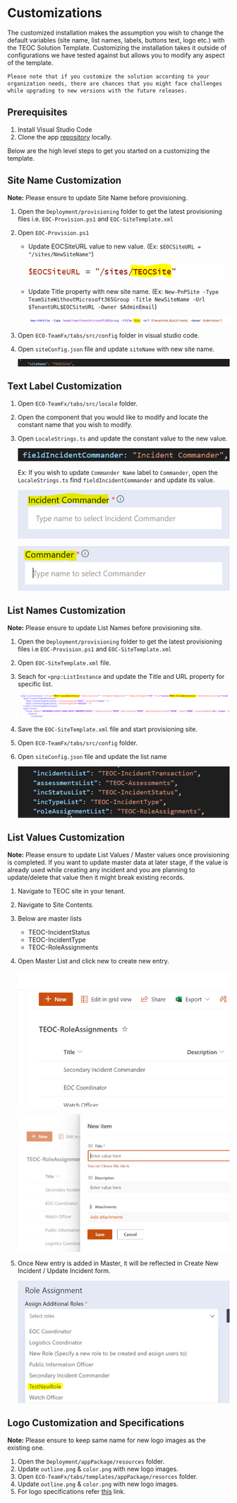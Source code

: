 # Customizations

The customized installation makes the assumption you wish to change the default variables (site name, list names, labels, buttons text, logo etc.) with the TEOC Solution Template. Customizing the installation takes it outside of configurations we have tested against but allows you to modify any aspect of the template. 

```
Please note that if you customize the solution according to your organization needs, there are chances that you might face challenges while upgrading to new versions with the future releases.
```

## Prerequisites 

1. Install Visual Studio Code
1. Clone the app [repository](https://github.com/OfficeDev/microsoft-teams-emergency-operations-center.git) locally.

Below are the high level steps to get you started on a customizing the template.

## Site Name Customization

**Note:**  Please ensure to update Site Name before provisioning.

1.  Open the `Deployment/provisioning` folder to get the latest provisioning files i.e. `EOC-Provision.ps1` and `EOC-SiteTemplate.xml`
1.  Open `EOC-Provision.ps1`
    * Update EOCSiteURL value to new value. (Ex: `$EOCSiteURL = "/sites/NewSiteName"`)

        ![SiteURL](images/SiteURL.PNG)

    * Update Title property with new site name. (Ex: `New-PnPSite -Type TeamSiteWithoutMicrosoft365Group -Title NewSiteName -Url $TenantURL$EOCSiteURL -Owner $AdminEmail`)

        ![SiteName](images/SiteName.PNG)

1.  Open `ECO-TeamFx/tabs/src/config` folder in visual studio code.
1.  Open `siteConfig.json` file and update `siteName` with new site name.

    ![SiteName](images/SiteNameConfig.PNG)

## Text Label Customization

1. Open `ECO-TeamFx/tabs/src/locale` folder.
1. Open the component that you would like to modify and locate the constant name that you wish to modify. 
1. Open `LocaleStrings.ts` and update the constant value to the new value.

    ![Config](images/IncidentCommanderConst.PNG)

    Ex: If you wish to update `Commander Name` label to `Commander`, open the `LocaleStrings.ts` find `fieldIncidentCommander` and update its value.

    ![OldLabel](images/OldLabel.PNG)

    ![NewLabel](images/UpdatedLabel.PNG)


## List Names Customization

**Note:**  Please ensure to update List Names before provisioning site.

1.  Open the `Deployment/provisioning` folder to get the latest provisioning files i.e `EOC-Provision.ps1` and `EOC-SiteTemplate.xml`
1.  Open `EOC-SiteTemplate.xml` file.
1.  Seach for `<pnp:ListInstance` and update the Title and URL property for specific list.

    ![ListName](images/ListNameXML.PNG)

1.  Save the `EOC-SiteTemplate.xml` file and start provisioning site.
1.  Open `ECO-TeamFx/tabs/src/config` folder.
1.  Open `siteConfig.json` file and update the list name

    ![ListName](images/ListNameConfig.PNG)


## List Values Customization

**Note:**  Please ensure to update List Values / Master values once provisioning is completed. If you want to update master data at later stage, if the value is already used while creating any incident and you are planning to update/delete that value then it might break existing records.

1.  Navigate to TEOC site in your tenant.
1.  Navigate to Site Contents.
1.  Below are master lists
    * TEOC-IncidentStatus
    * TEOC-IncidentType
    * TEOC-RoleAssignments
1.  Open Master List and click new to create new entry.

    ![NavigateToMaster](images/RoleAssignments.PNG)

    ![NewEntry](images/NewRole.PNG)

1.  Once New entry is added in Master, it will be reflected in Create New Incident / Update Incident form.

    ![UpdatedValue](images/UpdatedMasterValue.PNG)

## Logo Customization and Specifications

**Note:**  Please ensure to keep same name for new logo images as the existing one.

1.  Open the `Deployment/appPackage/resources` folder. 
1.  Update `outline.png` & `color.png` with new logo images. 
1.  Open `ECO-TeamFx/tabs/templates/appPackage/resorces` folder.
1.  Update `outline.png` & `color.png` with new logo images.
1.  For logo specifications refer [this](https://docs.microsoft.com/en-us/microsoftteams/platform/concepts/build-and-test/apps-package#app-icons) link.





